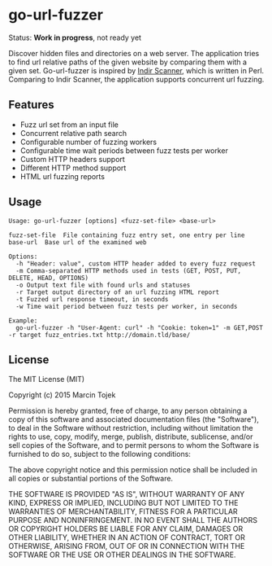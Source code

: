 # go-url-fuzzer

Status: **Work in progress**, not ready yet

Discover hidden files and directories on a web server. The application tries to find url relative paths of the given website by comparing them with a given set. Go-url-fuzzer is inspired by [Indir Scanner](http://indir.uw-team.org/), which is written in Perl. Comparing to Indir Scanner, the application supports concurrent url fuzzing.

## Features

* Fuzz url set from an input file
* Concurrent relative path search
* Configurable number of fuzzing workers
* Configurable time wait periods between fuzz tests per worker
* Custom HTTP headers support
* Different HTTP method support
* HTML url fuzzing reports

## Usage

~~~
Usage: go-url-fuzzer [options] <fuzz-set-file> <base-url>

fuzz-set-file  File containing fuzz entry set, one entry per line
base-url  Base url of the examined web

Options:
  -h "Header: value", custom HTTP header added to every fuzz request
  -m Comma-separated HTTP methods used in tests (GET, POST, PUT, DELETE, HEAD, OPTIONS)
  -o Output text file with found urls and statuses
  -r Target output directory of an url fuzzing HTML report
  -t Fuzzed url response timeout, in seconds
  -w Time wait period between fuzz tests per worker, in seconds

Example:
  go-url-fuzzer -h "User-Agent: curl" -h "Cookie: token=1" -m GET,POST -r target fuzz_entries.txt http://domain.tld/base/

~~~

## License

The MIT License (MIT)

Copyright (c) 2015 Marcin Tojek

Permission is hereby granted, free of charge, to any person obtaining a copy
of this software and associated documentation files (the "Software"), to deal
in the Software without restriction, including without limitation the rights
to use, copy, modify, merge, publish, distribute, sublicense, and/or sell
copies of the Software, and to permit persons to whom the Software is
furnished to do so, subject to the following conditions:

The above copyright notice and this permission notice shall be included in all
copies or substantial portions of the Software.

THE SOFTWARE IS PROVIDED "AS IS", WITHOUT WARRANTY OF ANY KIND, EXPRESS OR
IMPLIED, INCLUDING BUT NOT LIMITED TO THE WARRANTIES OF MERCHANTABILITY,
FITNESS FOR A PARTICULAR PURPOSE AND NONINFRINGEMENT. IN NO EVENT SHALL THE
AUTHORS OR COPYRIGHT HOLDERS BE LIABLE FOR ANY CLAIM, DAMAGES OR OTHER
LIABILITY, WHETHER IN AN ACTION OF CONTRACT, TORT OR OTHERWISE, ARISING FROM,
OUT OF OR IN CONNECTION WITH THE SOFTWARE OR THE USE OR OTHER DEALINGS IN THE
SOFTWARE.
